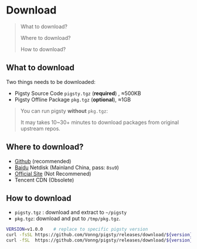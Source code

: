 # Download

> What to download?
>
> Where to download?
>
> How to download?



## What to download

Two things needs to be downloaded:

* Pigsty Source Code `pigsty.tgz` (**required**) , ≈500KB
* Pigsty Offline Package `pkg.tgz` (**optional**), ≈1GB

> You can run pigsty **without** `pkg.tgz`: 
>
> It may takes 10~30+ minutes to download packages from original upstream repos.



## Where to download?

* [Github](https://github.com/Vonng/pigsty/releases) (recommended)
* [Baidu](https://pan.baidu.com/s/1DZIa9X2jAxx69Zj-aRHoaw) Netdisk (Mainland China, pass: `8su9`)
* [Official Site](https://pigsty.cc/en/) (Not Recommened)
* Tencent CDN (Obsolete)



## How to download

* `pigsty.tgz` : download and extract to `~/pigsty`
* `pkg.tgz`: download and put to `/tmp/pkg.tgz`.

```bash
VERSION=v1.0.0    # replace to specific pigsty version
curl -fsSL https://github.com/Vonng/pigsty/releases/download/${version}/pigsty.tgz -o ~/pigsty.tgz
curl -fSL  https://github.com/Vonng/pigsty/releases/download/${version}/pkg.tgz    -o /tmp/pkg.tgz 
```
